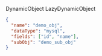 DynamicObject
LazyDynamicObject
```json
{
  "name": "demo_obj",
  "dataType": "mysql",
  "fields": ["id", "name"],
  "subObj": "demo_sub_obj"
}
```



